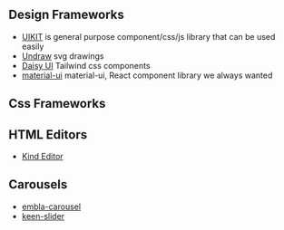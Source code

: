 ## Design Frameworks
* [UIKIT](https://getuikit.com/docs/modal)  is general purpose component/css/js library that can be used easily
* [Undraw](https://undraw.co/illustrations) svg drawings
* [Daisy UI](https://daisyui.com/) Tailwind css components
* [material-ui](https://mui.com) material-ui, React component library we always wanted

## Css Frameworks

## HTML Editors 
* [Kind Editor](https://github.com/kindsoft/kindeditor)
## Carousels
* [embla-carousel](https://www.embla-carousel.com/examples/navigation/)
* [keen-slider](https://keen-slider.io/examples#examples)
